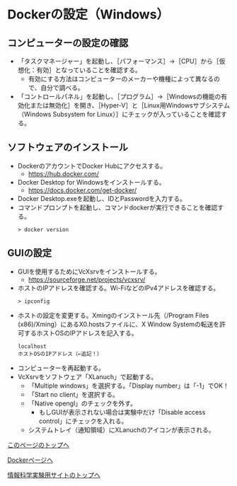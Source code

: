 # Dockerの設定（Windows）

## コンピューターの設定の確認
- 「タスクマネージャー」を起動し、［パフォーマンス］→［CPU］から［仮想化：有効］となっていることを確認する。
    - 有効にする方法はコンピューターのメーカーや機種によって異なるので、自分で調べる。
- 「コントロールパネル」を起動し、［プログラム］→［Windowsの機能の有効化または無効化］を開き、［Hyper-V］と［Linux用Windowsサブシステム（Windows Subsystem for Linux）］にチェックが入っていることを確認する。

## ソフトウェアのインストール
- DockerのアカウントでDocker Hubにアクセスする。
    - https://hub.docker.com/
- Docker Desktop for Windowsをインストールする。
    - https://docs.docker.com/get-docker/
- Docker Desktop.exeを起動し、IDとPasswordを入力する。
- コマンドプロンプトを起動し、コマンドdockerが実行できることを確認する。
    ```
    > docker version
    ```

## GUIの設定
- GUIを使用するためにVcXsrvをインストールする。
    - https://sourceforge.net/projects/vcxsrv/
- ホストのIPアドレスを確認する。Wi-FiなどのIPv4アドレスを確認する。
    ```
    > ipconfig
    ```
- ホストの設定を変更する。Xmingのインストール先（/Program Files (x86)/Xming）にあるX0.hostsファイルに、X Window Systemの転送を許可するホストOSのIPアドレスを記入する。
    ```
    localhost
    ホストOSのIPアドレス（←追記！）
    ```
- コンピューターを再起動する。
- VcXsrvをソフトウェア「XLanuch」で起動する。
    - 「Multiple windows」を選択する。「Display number」は「-1」でOK！
    - 「Start no client」を選択する。
    - 「Native opengl」のチェックを外す。
        - もしGUIが表示されない場合は実験中だけ「Disable access control」にチェックを入れる。
    - システムトレイ（通知領域）にXLanuchのアイコンが表示される。

[このページのトップへ](#)

[Dockerページへ](https://stl-apu.github.io/laboratory_experiments/docker)

[情報科学実験用サイトのトップへ](https://stl-apu.github.io/laboratory_experiments/)
